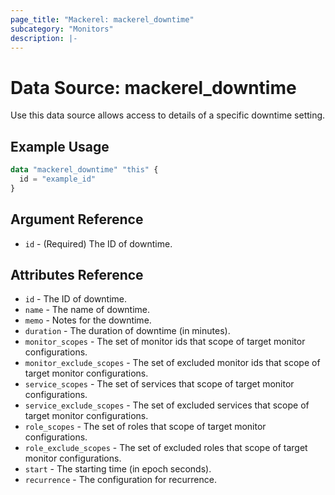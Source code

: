 ```yaml
---
page_title: "Mackerel: mackerel_downtime"
subcategory: "Monitors"
description: |-
---
```


# Data Source: mackerel_downtime

Use this data source allows access to details of a specific downtime setting.

## Example Usage

```terraform
data "mackerel_downtime" "this" {
  id = "example_id"
}
```

## Argument Reference

* `id` - (Required) The ID of downtime.

## Attributes Reference

* `id` - The ID of downtime.
* `name` - The name of downtime.
* `memo` - Notes for the downtime.
* `duration` - The duration of downtime (in minutes).
* `monitor_scopes` - The set of monitor ids that scope of target monitor configurations.
* `monitor_exclude_scopes` - The set of excluded monitor ids that scope of target monitor configurations.
* `service_scopes` - The set of services that scope of target monitor configurations.
* `service_exclude_scopes` - The set of excluded services that scope of target monitor configurations.
* `role_scopes` - The set of roles that scope of target monitor configurations.
* `role_exclude_scopes` - The set of excluded roles that scope of target monitor configurations.
* `start` - The starting time (in epoch seconds).
* `recurrence` - The configuration for recurrence.
